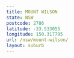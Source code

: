 ```yaml
---
title: MOUNT WILSON
state: NSW
postcode: 2786
latitude: -33.533055
longitude: 150.317795
url: /nsw/mount-wilson/
layout: suburb
---
```

